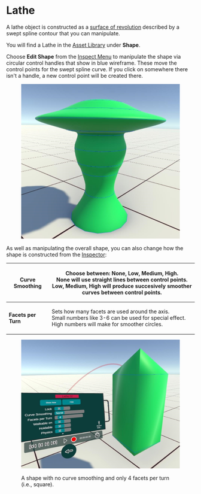 # Lathe

A lathe object is constructed as a [surface of revolution](https://en.wikipedia.org/wiki/Surface\_of\_revolution) described by a swept spline contour that you can manipulate.

You will find a Lathe in the [Asset Library](../basics/asset-library.md) under **Shape**.

Choose **Edit Shape** from the [Inspect Menu](../basics/working-with-things/#inspect-menu) to manipulate the shape via circular control handles that show in blue wireframe. These move the control points for the swept spline curve. If you click on somewhere there isn't a handle, a new control point will be created there.

<figure><img src="../.gitbook/assets/DUMMY 2023-02-20 17-13-46.jpg" alt=""><figcaption></figcaption></figure>

As well as manipulating the overall shape, you can also change how the shape is constructed from the [Inspector](../basics/working-with-things/inspector.md):

| **Curve Smoothing** | <p>Choose between: None, Low, Medium, High.<br><strong>None</strong> will use straight lines between control points.<br><strong>Low, Medium, High</strong> will produce succesively smoother curves between control points.</p> |
| ------------------- | ------------------------------------------------------------------------------------------------------------------------------------------------------------------------------------------------------------------------------- |
| **Facets per Turn** | <p>Sets how many facets are used around the axis.<br>Small numbers like 3-6 can be used for special effect. <br>High numbers will make for smoother circles.</p>                                                                |

<figure><img src="../.gitbook/assets/DUMMY 2023-02-20 17-10-28.jpg" alt=""><figcaption><p>A shape with no curve smoothing and only 4 facets per turn (i.e., square).</p></figcaption></figure>
